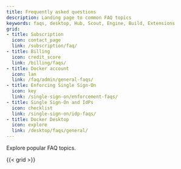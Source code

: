 ```yaml
---
title: Frequently asked questions
description: Landing page to common FAQ topics
keywords: faqs, desktop, Hub, Scout, Engine, Build, Extensions
grid:
- title: Subscription
  icon: contact_page
  link: /subscription/faq/
- title: Billing
  icon: credit_score
  link: /billing/faqs/
- title: Docker account
  icon: lan
  link: /faq/admin/general-faqs/
- title: Enforcing Single Sign-On
  icon: key
  link: /single-sign-on/enforcement-faqs/
- title: Single Sign-On and IdPs
  icon: checklist
  link: /single-sign-on/idp-faqs/
- title: Docker Desktop
  icon: explore
  link: /desktop/faqs/general/
---
```


Explore popular FAQ topics.

{{< grid >}}